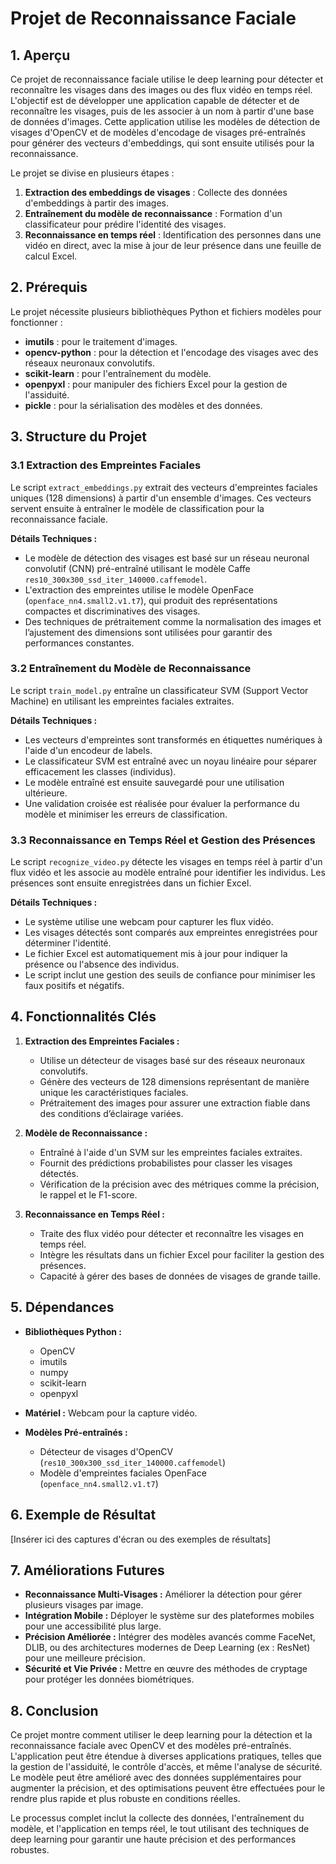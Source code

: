 
# Projet de Reconnaissance Faciale

## 1. Aperçu

Ce projet de reconnaissance faciale utilise le deep learning pour détecter et reconnaître les visages dans des images ou des flux vidéo en temps réel. L'objectif est de développer une application capable de détecter et de reconnaître les visages, puis de les associer à un nom à partir d'une base de données d'images. Cette application utilise les modèles de détection de visages d'OpenCV et de modèles d'encodage de visages pré-entraînés pour générer des vecteurs d'embeddings, qui sont ensuite utilisés pour la reconnaissance.

Le projet se divise en plusieurs étapes :

1. **Extraction des embeddings de visages** : Collecte des données d'embeddings à partir des images.
2. **Entraînement du modèle de reconnaissance** : Formation d'un classificateur pour prédire l'identité des visages.
3. **Reconnaissance en temps réel** : Identification des personnes dans une vidéo en direct, avec la mise à jour de leur présence dans une feuille de calcul Excel.

## 2. Prérequis

Le projet nécessite plusieurs bibliothèques Python et fichiers modèles pour fonctionner :

- **imutils** : pour le traitement d'images.
- **opencv-python** : pour la détection et l'encodage des visages avec des réseaux neuronaux convolutifs.
- **scikit-learn** : pour l'entraînement du modèle.
- **openpyxl** : pour manipuler des fichiers Excel pour la gestion de l'assiduité.
- **pickle** : pour la sérialisation des modèles et des données.

## 3. Structure du Projet

### 3.1 Extraction des Empreintes Faciales

Le script `extract_embeddings.py` extrait des vecteurs d'empreintes faciales uniques (128 dimensions) à partir d'un ensemble d'images. Ces vecteurs servent ensuite à entraîner le modèle de classification pour la reconnaissance faciale.

**Détails Techniques :**

- Le modèle de détection des visages est basé sur un réseau neuronal convolutif (CNN) pré-entraîné utilisant le modèle Caffe `res10_300x300_ssd_iter_140000.caffemodel`.
- L'extraction des empreintes utilise le modèle OpenFace (`openface_nn4.small2.v1.t7`), qui produit des représentations compactes et discriminatives des visages.
- Des techniques de prétraitement comme la normalisation des images et l’ajustement des dimensions sont utilisées pour garantir des performances constantes.

### 3.2 Entraînement du Modèle de Reconnaissance

Le script `train_model.py` entraîne un classificateur SVM (Support Vector Machine) en utilisant les empreintes faciales extraites.

**Détails Techniques :**

- Les vecteurs d'empreintes sont transformés en étiquettes numériques à l'aide d'un encodeur de labels.
- Le classificateur SVM est entraîné avec un noyau linéaire pour séparer efficacement les classes (individus).
- Le modèle entraîné est ensuite sauvegardé pour une utilisation ultérieure.
- Une validation croisée est réalisée pour évaluer la performance du modèle et minimiser les erreurs de classification.

### 3.3 Reconnaissance en Temps Réel et Gestion des Présences

Le script `recognize_video.py` détecte les visages en temps réel à partir d'un flux vidéo et les associe au modèle entraîné pour identifier les individus. Les présences sont ensuite enregistrées dans un fichier Excel.

**Détails Techniques :**

- Le système utilise une webcam pour capturer les flux vidéo.
- Les visages détectés sont comparés aux empreintes enregistrées pour déterminer l'identité.
- Le fichier Excel est automatiquement mis à jour pour indiquer la présence ou l'absence des individus.
- Le script inclut une gestion des seuils de confiance pour minimiser les faux positifs et négatifs.

## 4. Fonctionnalités Clés

1. **Extraction des Empreintes Faciales :**
   - Utilise un détecteur de visages basé sur des réseaux neuronaux convolutifs.
   - Génère des vecteurs de 128 dimensions représentant de manière unique les caractéristiques faciales.
   - Prétraitement des images pour assurer une extraction fiable dans des conditions d’éclairage variées.

2. **Modèle de Reconnaissance :**
   - Entraîné à l'aide d'un SVM sur les empreintes faciales extraites.
   - Fournit des prédictions probabilistes pour classer les visages détectés.
   - Vérification de la précision avec des métriques comme la précision, le rappel et le F1-score.

3. **Reconnaissance en Temps Réel :**
   - Traite des flux vidéo pour détecter et reconnaître les visages en temps réel.
   - Intègre les résultats dans un fichier Excel pour faciliter la gestion des présences.
   - Capacité à gérer des bases de données de visages de grande taille.

## 5. Dépendances

- **Bibliothèques Python :**
  - OpenCV
  - imutils
  - numpy
  - scikit-learn
  - openpyxl

- **Matériel :** Webcam pour la capture vidéo.

- **Modèles Pré-entraînés :**
  - Détecteur de visages d'OpenCV (`res10_300x300_ssd_iter_140000.caffemodel`)
  - Modèle d'empreintes faciales OpenFace (`openface_nn4.small2.v1.t7`)

## 6. Exemple de Résultat

[Insérer ici des captures d'écran ou des exemples de résultats]

## 7. Améliorations Futures

- **Reconnaissance Multi-Visages :** Améliorer la détection pour gérer plusieurs visages par image.
- **Intégration Mobile :** Déployer le système sur des plateformes mobiles pour une accessibilité plus large.
- **Précision Améliorée :** Intégrer des modèles avancés comme FaceNet, DLIB, ou des architectures modernes de Deep Learning (ex : ResNet) pour une meilleure précision.
- **Sécurité et Vie Privée :** Mettre en œuvre des méthodes de cryptage pour protéger les données biométriques.

## 8. Conclusion

Ce projet montre comment utiliser le deep learning pour la détection et la reconnaissance faciale avec OpenCV et des modèles pré-entraînés. L'application peut être étendue à diverses applications pratiques, telles que la gestion de l'assiduité, le contrôle d'accès, et même l'analyse de sécurité. Le modèle peut être amélioré avec des données supplémentaires pour augmenter la précision, et des optimisations peuvent être effectuées pour le rendre plus rapide et plus robuste en conditions réelles.

Le processus complet inclut la collecte des données, l'entraînement du modèle, et l'application en temps réel, le tout utilisant des techniques de deep learning pour garantir une haute précision et des performances robustes.
